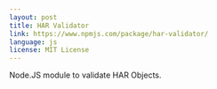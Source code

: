 ```yaml
---
layout: post
title: HAR Validator
link: https://www.npmjs.com/package/har-validator/
language: js
license: MIT License
---
```


Node.JS module to validate HAR Objects.
